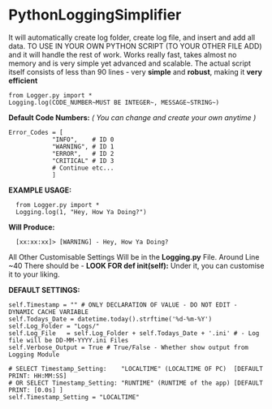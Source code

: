 # PythonLoggingSimplifier
It will automatically create log folder, create log file, and insert and add all data. 
TO USE IN YOUR OWN PYTHON SCRIPT (TO YOUR OTHER FILE ADD)
and it will handle the rest of work. Works really fast,
takes almost no memory and is very simple yet advanced and scalable.
The actual script itself consists of less
than 90 lines - very **simple** and **robust**, making it **very efficient**

    from Logger.py import *
    Logging.log(CODE_NUMBER~MUST BE INTEGER~, MESSAGE~STRING~) 

**Default Code Numbers:**
*( You can change and create your own anytime )*

    Error_Codes = [
                "INFO",    # ID 0
                "WARNING", # ID 1
                "ERROR",   # ID 2
                "CRITICAL" # ID 3
                # Continue etc...
                ]

**EXAMPLE USAGE:**

      from Logger.py import *
      Logging.log(1, "Hey, How Ya Doing?") 

**Will Produce:**

      [xx:xx:xx]> [WARNING] - Hey, How Ya Doing?
      
All Other Customisable Settings Will be in the **Logging.py** File.
Around Line ~40 There should be - **LOOK FOR def __init__(self):** 
Under it, you can customise it to your liking.


**DEFAULT SETTINGS:**

	self.Timestamp = "" # ONLY DECLARATION OF VALUE - DO NOT EDIT - DYNAMIC CACHE VARIABLE
	self.Todays_Date = datetime.today().strftime('%d-%m-%Y')
	self.Log_Folder = "Logs/"
	self.Log_File   = self.Log_Folder + self.Todays_Date + '.ini' # - Log file will be DD-MM-YYYY.ini Files 
	self.Verbose_Output = True # True/False - Whether show output from Logging Module

	# SELECT Timestamp_Setting:    "LOCALTIME" (LOCALTIME OF PC)  [DEFAULT PRINT: HH:MM:SS]
	# OR SELECT Timestamp_Setting: "RUNTIME" (RUNTIME of the app) [DEFAULT PRINT: [0.0s] ]
	self.Timestamp_Setting = "LOCALTIME"
